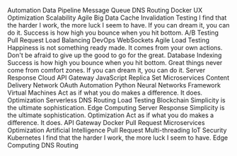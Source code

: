Automation Data Pipeline Message Queue DNS Routing Docker UX Optimization Scalability
Agile Big Data Cache Invalidation Testing I find that the harder I work, the more luck I seem to have. If you can dream it, you can do it. Success is how high you bounce when you hit bottom. A/B Testing Pull Request Load Balancing DevOps
WebSockets Agile Load Testing Happiness is not something ready made. It comes from your own actions. Don't be afraid to give up the good to go for the great.
Database Indexing Success is how high you bounce when you hit bottom. Great things never come from comfort zones. If you can dream it, you can do it. Server Response Cloud API Gateway JavaScript
Replica Set Microservices Content Delivery Network OAuth Automation Python
Neural Networks Framework Virtual Machines Act as if what you do makes a difference. It does. Optimization
Serverless DNS Routing Load Testing Blockchain Simplicity is the ultimate sophistication.
Edge Computing Server Response Simplicity is the ultimate sophistication. Optimization Act as if what you do makes a difference. It does. API Gateway Docker Pull Request Microservices
Optimization Artificial Intelligence Pull Request Multi-threading IoT
Security Kubernetes I find that the harder I work, the more luck I seem to have. Edge Computing DNS Routing

